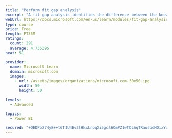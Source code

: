 ```yaml
---
title: "Perform fit gap analysis"
excerpt: "A fit gap analysis identifies the difference between the known requirements and the proposed or current solution. This module covers performing a fit gap analysis."
webUrl: https://docs.microsoft.com/en-us/learn/modules/fit-gap-analysis/
type: course
price: Free
length: PT35M
ratings:
  count: 291
  average: 4.735395
heat: 51

provider:
  name: Microsoft Learn
  domain: microsoft.com
  images:
    - url: /assets/images/organizations/microsoft.com-50x50.jpg
      width: 50
      height: 50

levels:
  - Advanced

topics:
  - Power BI

secured: "+QEDPo774yE++t6TIU4Ev2lHkxLnoqXi5gcl6OmPZ1wTDLAqTRausbdMOixYxXu8UugTi0G+pObiJ+G7zJFNLk0we4Xe85kT5QA0vEoeQWk1FM7X5NUWG6RoPiPW9Pu4pqxyLrxWXf14MQxgWPayw2YstbMX51yHn2SW0peKXrYwah+CfJV0oJKnq4SFIVthvpYqdGPyLnDIGrBsdEees3uUOnVGpYhoeCgLChQqaDGEW5uSNGSYfqU36hRs7FndelkoXvOMOI5Xp658XlfzS6vd30h7Tb2ex+9ZjhlPJF2/1ZnkhBK/lXXaWn6bmZVHjz7LkiQGnZyK0B30NZsBT2tFkxEblRBqPAczBJwc/vBVsMrtD+tolYX8tBZ85AYTdV1az5zLzDZ0rhdoMkpq/g==;qMKeYh3fXez8QJ/cJD/MPg=="
---
```


